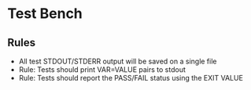 # Test Bench

## Rules

* All test STDOUT/STDERR output will be saved on a single file
* Rule: Tests should print VAR=VALUE pairs to stdout
* Rule: Tests should report the PASS/FAIL status using the EXIT VALUE

